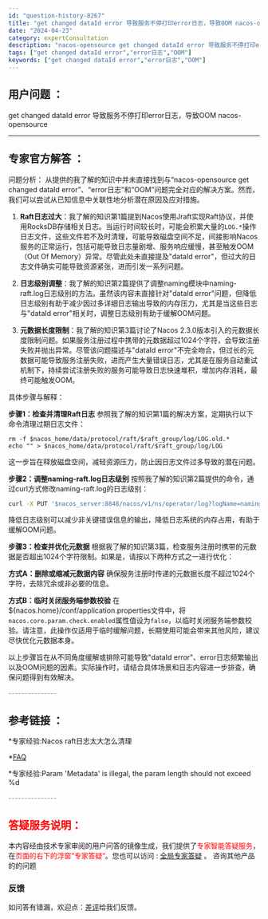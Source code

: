 ```yaml
---
id: "question-history-8267"
title: "get changed dataId error 导致服务不停打印error日志，导致OOM nacos-opensource"
date: "2024-04-23"
category: expertConsultation
description: "nacos-opensource get changed dataId error 导致服务不停打印error日志，导致OOM"
tags: ["get changed dataId error","error日志","OOM"]
keywords: ["get changed dataId error","error日志","OOM"]
---
```


## 用户问题 ： 
 get changed dataId error 导致服务不停打印error日志，导致OOM nacos-opensource 

---------------
## 专家官方解答 ：

问题分析：
从提供的我了解的知识中并未直接找到与“nacos-opensource get changed dataId error”、“error日志”和“OOM”问题完全对应的解决方案。然而，我们可以尝试从已知信息中关联性地分析潜在原因及应对措施。

1. **Raft日志过大**：我了解的知识第1篇提到Nacos使用Jraft实现Raft协议，并使用RocksDB存储相关日志。当运行时间较长时，可能会积累大量的`LOG.*`操作日志文件，这些文件若不及时清理，可能导致磁盘空间不足，间接影响Nacos服务的正常运行，包括可能导致日志量剧增、服务响应缓慢，甚至触发OOM（Out Of Memory）异常。尽管此处未直接提及"dataId error"，但过大的日志文件确实可能导致资源紧张，进而引发一系列问题。

2. **日志级别调整**：我了解的知识第2篇提供了调整naming模块中naming-raft.log日志级别的方法。虽然该内容未直接针对"dataId error"问题，但降低日志级别有助于减少因过多详细日志输出导致的内存压力，尤其是当这些日志与"dataId error"相关时，调整日志级别有助于缓解OOM问题。

3. **元数据长度限制**：我了解的知识第3篇讨论了Nacos 2.3.0版本引入的元数据长度限制问题。如果服务注册过程中携带的元数据超过1024个字符，会导致注册失败并抛出异常。尽管该问题描述与"dataId error"不完全吻合，但过长的元数据可能导致服务注册失败，进而产生大量错误日志，尤其是在服务自动重试机制下，持续尝试注册失败的服务可能导致日志快速堆积，增加内存消耗，最终可能触发OOM。

具体步骤与解释：

**步骤1：检查并清理Raft日志**
参照我了解的知识第1篇的解决方案，定期执行以下命令清理过期日志文件：
```shell
rm -f $nacos_home/data/protocol/raft/$raft_group/log/LOG.old.*
echo "" > $nacos_home/data/protocol/raft/$raft_group/log/LOG
```
这一步旨在释放磁盘空间，减轻资源压力，防止因日志文件过多导致的潜在问题。

**步骤2：调整naming-raft.log日志级别**
按照我了解的知识第2篇提供的命令，通过curl方式修改naming-raft.log的日志级别：
```bash
curl -X PUT '$nacos_server:8848/nacos/v1/ns/operator/log?logName=naming-raft&logLevel=error'
```
降低日志级别可以减少非关键错误信息的输出，降低日志系统的内存占用，有助于缓解OOM问题。

**步骤3：检查并优化元数据**
根据我了解的知识第3篇，检查服务注册时携带的元数据是否超出1024个字符限制。如果是，请按以下两种方式之一进行优化：

**方式A：删除或缩减元数据内容**
确保服务注册时传递的元数据长度不超过1024个字符，去除冗余或非必要的信息。

**方式B：临时关闭服务端参数校验**
在${nacos.home}/conf/application.properties文件中，将`nacos.core.param.check.enabled`属性值设为`false`，以临时关闭服务端参数校验。请注意，此操作仅适用于临时缓解问题，长期使用可能会带来其他风险，建议尽快优化元数据本身。

以上步骤旨在从不同角度缓解或排除可能导致"dataId error"、error日志频繁输出以及OOM问题的因素。实际操作时，请结合具体场景和日志内容进一步排查，确保问题得到有效解决。


<font color="#949494">---------------</font> 


## 参考链接 ：

*专家经验:Nacos raft日志太大怎么清理 
 
 *[FAQ](https://nacos.io/docs/latest/guide/user/faq)
 
 *专家经验:Param 'Metadata' is illegal, the param length should not exceed %d 


 <font color="#949494">---------------</font> 
 


## <font color="#FF0000">答疑服务说明：</font> 

本内容经由技术专家审阅的用户问答的镜像生成，我们提供了<font color="#FF0000">专家智能答疑服务</font>，在<font color="#FF0000">页面的右下的浮窗”专家答疑“</font>。您也可以访问 : [全局专家答疑](https://opensource.alibaba.com/chatBot) 。 咨询其他产品的的问题

### 反馈
如问答有错漏，欢迎点：[差评](https://ai.nacos.io/user/feedbackByEnhancerGradePOJOID?enhancerGradePOJOId=11578)给我们反馈。
